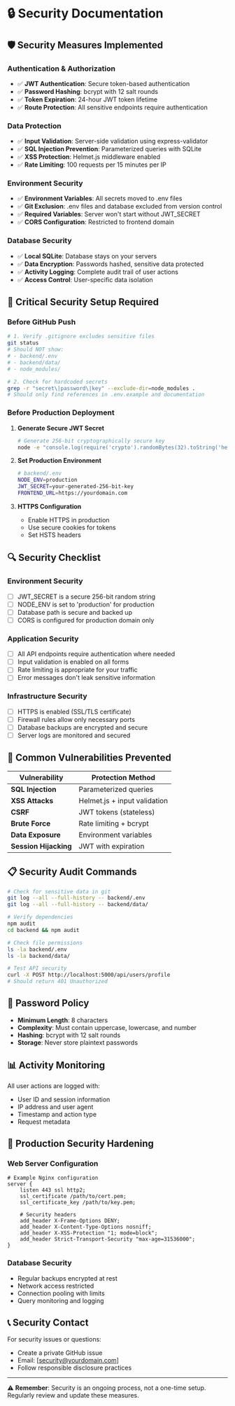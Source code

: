 # 🔒 Security Documentation

## 🛡️ **Security Measures Implemented**

### **Authentication & Authorization**
- ✅ **JWT Authentication**: Secure token-based authentication
- ✅ **Password Hashing**: bcrypt with 12 salt rounds
- ✅ **Token Expiration**: 24-hour JWT token lifetime
- ✅ **Route Protection**: All sensitive endpoints require authentication

### **Data Protection**
- ✅ **Input Validation**: Server-side validation using express-validator
- ✅ **SQL Injection Prevention**: Parameterized queries with SQLite
- ✅ **XSS Protection**: Helmet.js middleware enabled
- ✅ **Rate Limiting**: 100 requests per 15 minutes per IP

### **Environment Security**
- ✅ **Environment Variables**: All secrets moved to .env files
- ✅ **Git Exclusion**: .env files and database excluded from version control
- ✅ **Required Variables**: Server won't start without JWT_SECRET
- ✅ **CORS Configuration**: Restricted to frontend domain

### **Database Security**
- ✅ **Local SQLite**: Database stays on your servers
- ✅ **Data Encryption**: Passwords hashed, sensitive data protected
- ✅ **Activity Logging**: Complete audit trail of user actions
- ✅ **Access Control**: User-specific data isolation

## 🚨 **Critical Security Setup Required**

### **Before GitHub Push**
```bash
# 1. Verify .gitignore excludes sensitive files
git status
# Should NOT show:
# - backend/.env
# - backend/data/
# - node_modules/

# 2. Check for hardcoded secrets
grep -r "secret\|password\|key" --exclude-dir=node_modules .
# Should only find references in .env.example and documentation
```

### **Before Production Deployment**

1. **Generate Secure JWT Secret**
   ```bash
   # Generate 256-bit cryptographically secure key
   node -e "console.log(require('crypto').randomBytes(32).toString('hex'))"
   ```

2. **Set Production Environment**
   ```bash
   # backend/.env
   NODE_ENV=production
   JWT_SECRET=your-generated-256-bit-key
   FRONTEND_URL=https://yourdomain.com
   ```

3. **HTTPS Configuration**
   - Enable HTTPS in production
   - Use secure cookies for tokens
   - Set HSTS headers

## 🔍 **Security Checklist**

### **Environment Security**
- [ ] JWT_SECRET is a secure 256-bit random string
- [ ] NODE_ENV is set to 'production' for production
- [ ] Database path is secure and backed up
- [ ] CORS is configured for production domain only

### **Application Security**
- [ ] All API endpoints require authentication where needed
- [ ] Input validation is enabled on all forms
- [ ] Rate limiting is appropriate for your traffic
- [ ] Error messages don't leak sensitive information

### **Infrastructure Security**
- [ ] HTTPS is enabled (SSL/TLS certificate)
- [ ] Firewall rules allow only necessary ports
- [ ] Database backups are encrypted and secure
- [ ] Server logs are monitored and secured

## 🚫 **Common Vulnerabilities Prevented**

| Vulnerability | Protection Method |
|---------------|-------------------|
| **SQL Injection** | Parameterized queries |
| **XSS Attacks** | Helmet.js + input validation |
| **CSRF** | JWT tokens (stateless) |
| **Brute Force** | Rate limiting + bcrypt |
| **Data Exposure** | Environment variables |
| **Session Hijacking** | JWT with expiration |

## 📋 **Security Audit Commands**

```bash
# Check for sensitive data in git
git log --all --full-history -- backend/.env
git log --all --full-history -- backend/data/

# Verify dependencies
npm audit
cd backend && npm audit

# Check file permissions
ls -la backend/.env
ls -la backend/data/

# Test API security
curl -X POST http://localhost:5000/api/users/profile
# Should return 401 Unauthorized
```

## 🔐 **Password Policy**

- **Minimum Length**: 8 characters
- **Complexity**: Must contain uppercase, lowercase, and number
- **Hashing**: bcrypt with 12 salt rounds
- **Storage**: Never store plaintext passwords

## 📊 **Activity Monitoring**

All user actions are logged with:
- User ID and session information
- IP address and user agent
- Timestamp and action type
- Request metadata

## 🚀 **Production Security Hardening**

### **Web Server Configuration**
```nginx
# Example Nginx configuration
server {
    listen 443 ssl http2;
    ssl_certificate /path/to/cert.pem;
    ssl_certificate_key /path/to/key.pem;
    
    # Security headers
    add_header X-Frame-Options DENY;
    add_header X-Content-Type-Options nosniff;
    add_header X-XSS-Protection "1; mode=block";
    add_header Strict-Transport-Security "max-age=31536000";
}
```

### **Database Security**
- Regular backups encrypted at rest
- Network access restricted
- Connection pooling with limits
- Query monitoring and logging

## 📞 **Security Contact**

For security issues or questions:
- Create a private GitHub issue
- Email: [security@yourdomain.com]
- Follow responsible disclosure practices

---

⚠️ **Remember**: Security is an ongoing process, not a one-time setup. Regularly review and update these measures. 